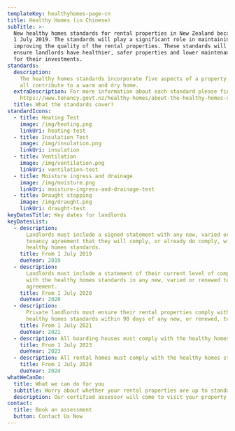 ```yaml
---
templateKey: healthyhomes-page-cn
title: Healthy Homes (in Chinese)
subTitle: >-
  New healthy homes standards for rental properties in New Zealand became law on
  1 July 2019. The standards will play a significant role in maintaining and
  improving the quality of the rental properties. These standards will help
  ensure landlords have healthier, safer properties and lower maintenance costs
  for their investments.
standards:
  description:
    The healthy homes standards incorporate five aspects of a property, which
    all contribute to a warm and dry home.
  extraDescription: For more information about each standard please find here -
    https://www.tenancy.govt.nz/healthy-homes/about-the-healthy-homes-standards/
  title: What the standards cover?
standardIcons:
  - title: Heating Test
    image: /img/heating.png
    linkUri: heating-test
  - title: Insulation Test
    image: /img/insulation.png
    linkUri: insulation
  - title: Ventilation
    image: /img/ventilation.png
    linkUri: ventilation-test
  - title: Moisture ingress and drainage
    image: /img/moisture.png
    linkUri: moisture-ingress-and-drainage-test
  - title: Draught stopping
    image: /img/draught.png
    linkUri: draught-test
keyDatesTitle: Key dates for landlords
keyDatesList:
  - description:
      Landlords must include a signed statement with any new, varied or renewed
      tenancy agreement that they will comply, or already do comply, with the
      healthy homes standards.
    title: From 1 July 2019
    dueYear: 2019
  - description:
      Landlords must include a statement of their current level of compliance
      with the healthy homes standards in any new, varied or renewed tenancy
      agreement.
    title: From 1 July 2020
    dueYear: 2020
  - description:
      Private landlords must ensure their rental properties comply with the
      healthy homes standards within 90 days of any new, or renewed, tenancy.
    title: From 1 July 2021
    dueYear: 2021
  - description: All boarding houses must comply with the healthy homes standards.
    title: From 1 July 2023
    dueYear: 2023
  - description: All rental homes must comply with the healthy homes standards.
    title: From 1 July 2024
    dueYear: 2024
whatWeCanDo:
  title: What we can do for you
  subtitle: Worry about whether your rental properties are up to standards? Let us find out for you.
  description: Our certified assessor will come to visit your property and do a comprehensive inspection. We will issue you the certificate if your property meets all the requirements. If there are some aspects that do not comply with the standards, we will let you know what they are and can also help you to improve, repair or replace if needed. A certificate is then issued once all problems are fixed.
contact:
  title: Book an assessment
  button: Contact Us Now
---
```


